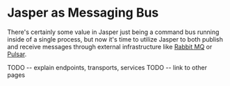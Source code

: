 # Jasper as Messaging Bus

There's certainly some value in Jasper just being a command bus running inside of a single process, but now
it's time to utilize Jasper to both publish and receive messages through external infrastructure like [Rabbit MQ](https://www.rabbitmq.com/)
or [Pulsar](https://pulsar.apache.org/).

TODO -- explain endpoints, transports, services
TODO -- link to other pages

